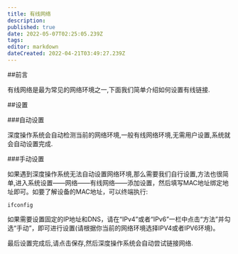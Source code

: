 ```yaml
---
title: 有线网络
description: 
published: true
date: 2022-05-07T02:25:05.239Z
tags: 
editor: markdown
dateCreated: 2022-04-21T03:49:27.239Z
---
```


##前言

有线网络是最为常见的网络环境之一,下面我们简单介绍如何设置有线链接.

##设置

###自动设置

深度操作系统会自动检测当前的网络环境,一般有线网络环境,无需用户设置,系统就会自动设置完成.

###手动设置

如果遇到深度操作系统无法自动设置网络环境,那么需要我们自行设置,方法也很简单,进入系统设置——网络——有线网络——添加设置，然后填写MAC地址绑定地址即可。如要了解设备的MAC地址，可以终端执行:

    ifconfig 

如果需要设置固定的IP地址和DNS，请在“IPv4”或者“IPv6”一栏中点击“方法”并勾选“手动”，即可进行设置(请根据你当前的网络环境选择IPV4或者IPV6环境)。

最后设置完成后,请点击保存,然后深度操作系统会自动尝试链接网络.